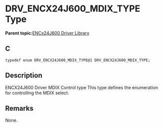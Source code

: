 # DRV\_ENCX24J600\_MDIX\_TYPE Type

**Parent topic:**[ENCx24J600 Driver Library](GUID-F35BADF5-5469-4970-B3C5-52AB1E2287AB.md)

## C

```
typedef enum DRV_ENCX24J600_MDIX_TYPE@1 DRV_ENCX24J600_MDIX_TYPE; 
```

## Description

ENCX24J600 Driver MDIX Control type This type defines the enumeration for controlling the MDIX select.

## Remarks

None.

